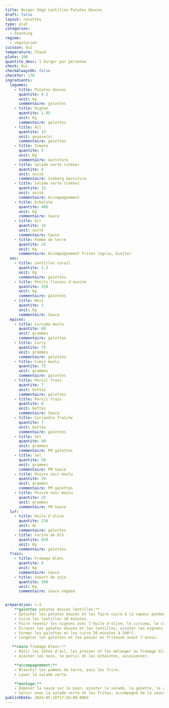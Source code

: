 ```yaml
---
title: Burger Végé Lentilles Patates Douces
draft: false
layout: recettes
type: plat
categories:
  - Snacking
regime:
  - vegetarien
cuisson: Oui
temperature: Chaud
plate: 100
quantite_desc: 1 burger par personne
check: Oui
checkAlwaysOk: false
checkfor: 170
ingredients:
  legumes:
    - title: Patates douces
      quantite: 6.5
      unit: Kg
      commentaire: galettes
    - title: Oignon
      quantite: 1.95
      unit: Kg
      commentaire: galettes
    - title: Ail
      quantite: 13
      unit: gousse(s)
      commentaire: galettes
    - title: Tomate
      quantite: 5
      unit: Kg
      commentaire: Garniture
    - title: Salade verte (chêne)
      quantite: 6
      unit: unité
      commentaire: Iceberg Garniture
    - title: Salade verte (chêne)
      quantite: 12
      unit: unité
      commentaire: Accompagnement
    - title: Echalote
      quantite: 400
      unit: Kg
      commentaire: Sauce
    - title: Ail
      quantite: 16
      unit: unité
      commentaire: Sauce
    - title: Pomme de terre
      quantite: 25
      unit: Kg
      commentaire: Accompagnement Frites (agria, binjte)
  sec:
    - title: Lentilles corail
      quantite: 1.3
      unit: Kg
      commentaire: galettes
    - title: Petits flocons d'avoine
      quantite: 550
      unit: Kg
      commentaire: galettes
    - title: Noix
      quantite: 1
      unit: Kg
      commentaire: Sauce
  epices:
    - title: Curcuma moulu
      quantite: 60
      unit: grammes
      commentaire: galettes
    - title: Curry
      quantite: 75
      unit: grammes
      commentaire: galettes
    - title: Cumin moulu
      quantite: 75
      unit: grammes
      commentaire: galettes
    - title: Persil frais
      quantite: 7
      unit: bottes
      commentaire: galettes
    - title: Persil frais
      quantite: 8
      unit: bottes
      commentaire: Sauce
    - title: Coriandre fraîche
      quantite: 7
      unit: bottes
      commentaire: galettes
    - title: Sel
      quantite: 40
      unit: grammes
      commentaire: PM galettes
    - title: Sel
      quantite: 50
      unit: grammes
      commentaire: PM Sauce
    - title: Poivre noir moulu
      quantite: 20
      unit: grammes
      commentaire: PM galettes
    - title: Poivre noir moulu
      quantite: 25
      unit: grammes
      commentaire: PM Sauce
  lof:
    - title: Huile d'olive
      quantite: 210
      unit: mL
      commentaire: galettes
    - title: Farine de blé
      quantite: 650
      unit: Kg
      commentaire: galettes
  frais:
    - title: Fromage blanc
      quantite: 8
      unit: Kg
      commentaire: Sauce
    - title: Yaourt de soja
      quantite: 500
      unit: Kg
      commentaire: sauce végane


preparation: >-2
    **galettes patates douces lentilles:**
    - Éplucher les patates douces et les faire cuire à la vapeur pendant 20 minutes.
    - Cuire les lentilles 10 minutes.
    - Faire revenir les oignons avec l'huile d'olive, le curcuma, le curry, le cumin et l'ail.
    - Écraser les patates douces et les lentilles, ajouter les oignons, la farine, les flocons d'avoine, le persil et la coriandre, assaisonner et mélanger. 
    - Former les galettes et les cuire 20 minutes à 200°C.
    - Congeler les galettes et les passer en friteuse avant l'envoi.

   **sauce fromage blanc:**
    - Rôtir les têtes d'ail, les presser et les mélanger au fromage blanc.
    - Ajouter les noix, le persil et les échalotes, assaisonner.

    **accompagnement:**
    - Blanchir les pommes de terre, puis les frire.
    - Laver la salade verte.

    **montage:**
    - Déposer la sauce sur le pain, ajouter la salade, la galette, le chou, puis refermer le burger. 
    - Servir avec la salade verte et les frites, accompagné de la sauce fromage blanc.
publishDate: 2024-05-18T17:59:00.000Z
---
```

